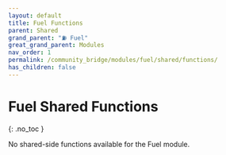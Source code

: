 ```yaml
---
layout: default
title: Fuel Functions
parent: Shared
grand_parent: "⛽ Fuel"
great_grand_parent: Modules
nav_order: 1
permalink: /community_bridge/modules/fuel/shared/functions/
has_children: false
---
```


# Fuel Shared Functions
{: .no_toc }

No shared-side functions available for the Fuel module.
